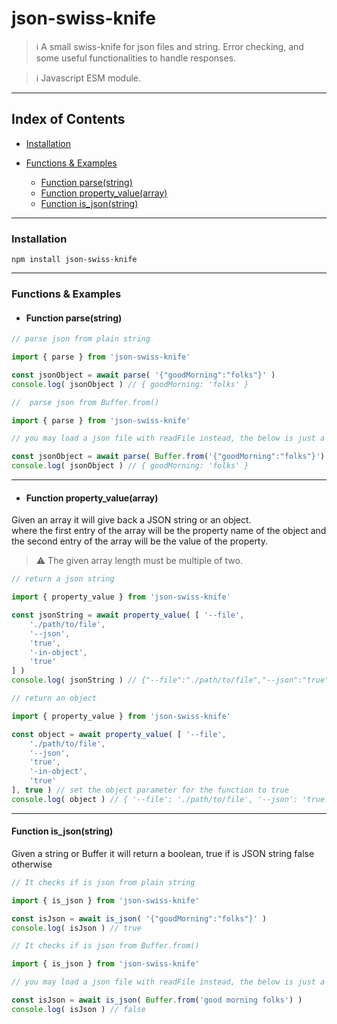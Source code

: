 # json-swiss-knife

> ℹ️ A small swiss-knife for json files and string. Error checking, and some useful functionalities to handle responses.

> ℹ️ Javascript ESM module.

___

## Index of Contents

- [Installation](#installation)

- [Functions &amp; Examples](#functions-amp-examples)

  - [Function parse(string)](#function-parsestring)
  - [Function property_value(array)](#function-property_valuearray)
  - [Function is_json(string)](#function-is_jsonstring)

___

### Installation

```shell
npm install json-swiss-knife
```

___

### Functions &amp; Examples

- #### Function parse(string)

```javascript
// parse json from plain string

import { parse } from 'json-swiss-knife'

const jsonObject = await parse( '{"goodMorning":"folks"}' )
console.log( jsonObject ) // { goodMorning: 'folks' }
```

```javascript
//  parse json from Buffer.from()

import { parse } from 'json-swiss-knife'

// you may load a json file with readFile instead, the below is just a working example

const jsonObject = await parse( Buffer.from('{"goodMorning":"folks"}') )
console.log( jsonObject ) // { goodMorning: 'folks' }
```

___

- #### Function property_value(array)

Given an array it will give back a JSON string or an object.  
where the first entry of the array will be the property name of the object and the second entry of the array will be the value of the property.  
> ⚠️ The given array length must be multiple of two.

```javascript
// return a json string

import { property_value } from 'json-swiss-knife'

const jsonString = await property_value( [ '--file',
    './path/to/file',
    '--json',
    'true',
    '-in-object',
    'true'
] )
console.log( jsonString ) // {"--file":"./path/to/file","--json":"true","-in-object":"true"}
```

```javascript
// return an object

import { property_value } from 'json-swiss-knife'

const object = await property_value( [ '--file',
    './path/to/file',
    '--json',
    'true',
    '-in-object',
    'true'
], true ) // set the object parameter for the function to true
console.log( object ) // { '--file': './path/to/file', '--json': 'true', '-in-object': 'true' }
```

___

#### Function is_json(string)

Given a string or Buffer it will return a boolean, true if is JSON string false otherwise

```javascript
// It checks if is json from plain string

import { is_json } from 'json-swiss-knife'

const isJson = await is_json( '{"goodMorning":"folks"}' )
console.log( isJson ) // true
```

```javascript
// It checks if is json from Buffer.from()

import { is_json } from 'json-swiss-knife'

// you may load a json file with readFile instead, the below is just a working example

const isJson = await is_json( Buffer.from('good morning folks') )
console.log( isJson ) // false
```
